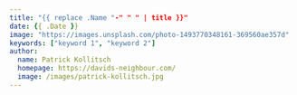 ```yaml
---
title: "{{ replace .Name "-" " " | title }}"
date: {{ .Date }}
image: "https://images.unsplash.com/photo-1493770348161-369560ae357d"
keywords: ["keyword 1", "keyword 2"]
author:
  name: Patrick Kollitsch
  homepage: https://davids-neighbour.com/
  image: /images/patrick-kollitsch.jpg
---
```

